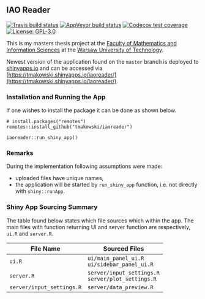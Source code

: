 ## IAO Reader

<!-- badges: start -->
[![Travis build status](https://travis-ci.com/tmakowski/iaoreader.svg?branch=master)](https://travis-ci.com/tmakowski/iaoreader)
[![AppVeyor build status](https://ci.appveyor.com/api/projects/status/github/tmakowski/iaoreader?branch=master&svg=true)](https://ci.appveyor.com/project/tmakowski/iaoreader)
[![Codecov test coverage](https://codecov.io/gh/tmakowski/iaoreader/branch/master/graph/badge.svg)](https://codecov.io/gh/tmakowski/iaoreader?branch=master)
[![License: GPL-3.0](https://img.shields.io/badge/License-GPL--3.0-blue.svg)](https://www.gnu.org/licenses/gpl-3.0.en.html)
<!-- badges: end -->

This is my masters thesis project at the [Faculty of Mathematics and Information Sciences](https://ww2.mini.pw.edu.pl) at the [Warsaw University of Technology](https://www.pw.edu.pl).

Newest version of the application found on the `master` branch is deployed to [shinyapps.io](https://www.shinyapps.io/) and can be accessed via [https://tmakowski.shinyapps.io/iaoreader/](https://tmakowski.shinyapps.io/iaoreader/).

### Installation and Running the App
If one wishes to install the package it can be done as shown below.
```
# install.packages("remotes")
remotes::install_github("tmakowski/iaoreader")

iaoreader::run_shiny_app()
```

### Remarks
During the implementation following assumptions were made:

 * uploaded files have unique names,
 * the application will be started by `run_shiny_app` function, i.e. not directly with `shiny::runApp`.

### Shiny App Sourcing Summary
The table found below states which file sources which within the app. The main files with function returning UI and server function are respectively, `ui.R` and `server.R`.

| File Name                 | Sourced Files                                         |
|---------------------------|-------------------------------------------------------|
| `ui.R`                    | `ui/main_panel_ui.R`<br>`ui/sidebar_panel_ui.R`       |
| `server.R`                | `server/input_settings.R`<br>`server/plot_settings.R` |
| `server/input_settings.R` | `server/data_preview.R`                               |
